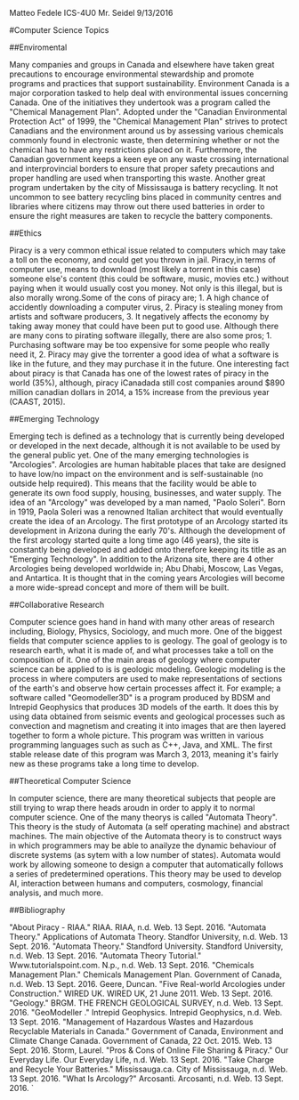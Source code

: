Matteo Fedele
ICS-4U0
Mr. Seidel
9/13/2016

#Computer Science Topics

##Enviromental

Many companies and groups in Canada and elsewhere have taken great precautions to encourage environmental stewardship and promote programs and practices that support sustainability. Environment Canada is a major corporation tasked to help deal with environmental issues concerning Canada. One of the initiatives they undertook was a program called the "Chemical Management Plan". Adopted under the "Canadian Environmental Protection Act" of 1999, the "Chemical Management Plan" strives to protect Canadians and the environment around us by assessing various chemicals commonly found in electronic waste, then determining whether or not the chemical has to have any restrictions placed on it. Furthermore, the Canadian government keeps a keen eye on any waste crossing international and interprovincial borders to ensure that proper safety precautions and proper handling are used when transporting this waste. Another great program undertaken by the city of Mississauga is battery recycling. It not uncommon to see battery recycling bins placed in community centres and libraries where citizens may throw out there used batteries in order to ensure the right measures are taken to recycle the battery components.


##Ethics

Piracy is a very common ethical issue related to computers which may take a toll on the economy, and could get you thrown in jail. Piracy,in terms of computer use, means to download (most likely a torrent in this case) someone else's content (this could be software, music, movies etc.) without paying when it would usually cost you money. Not only is this illegal, but is also morally wrong.Some of the cons of piracy are; 1. A high chance of accidently downloading a computer virus, 2. Piracy is stealing money from artists and software producers, 3. It negatively affects the economy by taking away money that could have been put to good use. Although there are many cons to pirating software illegally, there are also some pros; 1. Purchasing software may be too expensive for some people who really need it, 2. Piracy may give the torrenter a good idea of what a software is like in the future, and they may purchase it in the future. One interesting fact about piracy is that Canada has one of the lowest rates of piracy in the world (35%), although, piracy iCanadada still cost companies around $890 million canadian dollars in 2014, a 15% increase from the previous year (CAAST, 2015). 


##Emerging Technology

Emerging tech is defined as a technology that is currently being developed or developed in the next decade, although it is not available to be used by the general public yet. One of the many emerging technologies is "Arcologies". Arcologies are human habitable places that take are designed to have low/no impact on the environment and is self-sustainable (no outside help required). This means that the facility would be able to generate its own food supply, housing, businesses, and water supply. The idea of an "Arcology" was developed by a man named, "Paolo Soleri". Born in 1919, Paola Soleri was a renowned Italian architect that would eventually create the idea of an Arcology. The first prototype of an Arcology started its development in Arizona during the early 70's. Although the development of the first arcology started quite a long time ago (46 years), the site is constantly being developed and added onto therefore keeping its title as an "Emerging Technology". In addition to the Arizona site, there are 4 other Arcologies being developed worldwide in; Abu Dhabi, Moscow, Las Vegas, and Antartica. It is thought that in the coming years Arcologies will become a more wide-spread concept and more of them will be built.


##Collaborative Research

Computer science goes hand in hand with many other areas of research including, Biology, Physics, Sociology, and much more. One of the biggest fields that computer science applies to is geology. The goal of geology is to research earth, what it is made of, and what processes take a toll on the composition of it. One of the main areas of geology where computer science can be applied to is is geologic modeling. Geologic modeling is the process in where computers are used to make representations of sections of the earth's and observe how certain processes affect it. For example; a software called "Geomodeller3D" is a program produced by BDSM and Intrepid Geophysics that produces 3D models of the earth. It does this by using data obtained from seismic events and geological processes such as convection and magnetism and creating it into images that are then layered together to form a whole picture. This program was written in various programming languages such as such as C++, Java, and XML.  The first stable release date of this program was March 3, 2013, meaning it's fairly new as these programs take a long time to develop.

##Theoretical Computer Science

In computer science, there are many theoretical subjects that people are still trying to wrap there heads aroudn in order to apply it to normal computer science. One of the many theorys is called "Automata Theory". This theory is the study of Automata (a self operating machine) and abstract machines. The main objective of the Automata theory is to construct ways in which programmers may be able to anailyze the dynamic behaviour of discrete systems (as sytem with a low number of states). Automata would work by allowing someone to design a computer that automatically follows a series of predetermined operations. This theory may be used to develop AI, interaction between humans and computers, cosmology, financial analysis, and much more.

##Bibliography

"About Piracy - RIAA." RIAA. RIAA, n.d. Web. 13 Sept. 2016.
"Automata Theory." Applications of Automata Theory. Standfor University, n.d. Web. 13 Sept. 2016.
"Automata Theory." Standford University. Standford University, n.d. Web. 13 Sept. 2016.
"Automata Theory Tutorial." Www.tutorialspoint.com. N.p., n.d. Web. 13 Sept. 2016.
"Chemicals Management Plan." Chemicals Management Plan. Government of Canada, n.d. Web. 13 Sept. 2016.
Geere, Duncan. "Five Real-world Arcologies under Construction." WIRED UK. WIRED UK, 21 June 2011. Web. 13 Sept. 2016.
"Geology." BRGM. THE FRENCH GEOLOGICAL SURVEY, n.d. Web. 13 Sept. 2016.
"GeoModeller ." Intrepid Geophysics. Intrepid Geophysics, n.d. Web. 13 Sept. 2016.
"Management of Hazardous Wastes and Hazardous Recyclable Materials in Canada." Government of Canada, Environment and Climate Change Canada. Government of Canada, 22 Oct. 2015. Web. 13 Sept. 2016.
Storm, Laurel. "Pros & Cons of Online File Sharing & Piracy." Our Everyday Life. Our Everyday Life, n.d. Web. 13 Sept. 2016.
"Take Charge and Recycle Your Batteries." Mississauga.ca. City of Mississauga, n.d. Web. 13 Sept. 2016.
"What Is Arcology?" Arcosanti. Arcosanti, n.d. Web. 13 Sept. 2016.
`


​	
​	
​	

